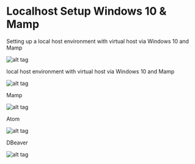 # Localhost Setup Windows 10 & Mamp

Setting up a local host environment with virtual host via Windows 10 and Mamp

![alt tag](https://s24.postimg.org/uv08c6qw5/hosts.png)

local host environment with virtual host via Windows 10 and Mamp

![alt tag](https://s24.postimg.org/uv08c6qw5/hosts.png)

Mamp
 
![alt tag](https://s27.postimg.org/okg8se05f/mamp.png)

Atom

![alt tag](https://s30.postimg.org/3lh0b6cq9/atom.png)

DBeaver

![alt tag](https://s30.postimg.org/x5hm42co1/dbeaver.png)

